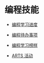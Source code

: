# 编程技能

- [编程学习进度][1]
- [编程待办事项][2]
- [编程学习榜样][3]
- [ARTS 活动][4]

  [1]: ./schedule.md
  [2]: ./todo.md
  [3]: ./example/README.md
  [4]: ./arts/README.md
